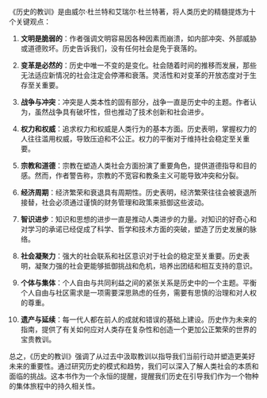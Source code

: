 《历史的教训》是由威尔·杜兰特和艾瑞尔·杜兰特著，将人类历史的精髓提炼为十个关键观点：

1. **文明是脆弱的**：作者强调文明容易因各种因素而崩溃，如内部冲突、外部威胁或道德败坏。历史告诉我们，没有任何社会是免于衰落的。

2. **变革是必然的**：历史中唯一不变的是变化。社会随着时间的推移而发展，那些无法适应新情况的社会注定会停滞和衰落。灵活性和对变革的开放态度对于生存至关重要。

3. **战争与冲突**：冲突是人类本性的固有部分，战争一直是历史中的主题。作者认为，虽然战争具有破坏性，但也推动了技术创新和社会进步。

4. **权力和权威**：追求权力和权威是人类行为的基本方面。历史表明，掌握权力的人往往滥用权威，导致压迫和不公正。权力的平衡对于维持社会稳定至关重要。

5. **宗教和道德**：宗教在塑造人类社会方面扮演了重要角色，提供道德指导和目的感。然而，作者警告称，宗教的不宽容和教条主义可能导致冲突和分裂。

6. **经济周期**：经济繁荣和衰退具有周期性。历史表明，经济繁荣往往会被衰退所接替，社会必须通过谨慎的财务管理和政策来抵御这些波动。

7. **智识进步**：知识和思想的进步一直是推动人类进步的力量。对知识的好奇心和对学习的承诺已经促成了科学、哲学和技术方面的突破，塑造了历史发展的脉络。

8. **社会凝聚力**：强大的社会联系和社区意识对于社会的稳定至关重要。历史表明，凝聚力强的社会更能够抵御挑战和危机，培养出团结和相互支持的意识。

9. **个体与集体**：个人自由与共同利益之间的紧张关系是历史中的一个主题。平衡个人自由与社区需求是一项需要深思熟虑的任务，需要有思慎的治理和对人权的尊重。

10. **遗产与延续**：每一代人都在前人的成就和错误的基础上建设。历史作为未来的指南，提供了有关如何应对人类存在复杂性和创造一个更加公正繁荣的世界的宝贵教训。

总之，《历史的教训》强调了从过去中汲取教训以指导我们当前行动并塑造更美好未来的重要性。通过研究历史的模式和趋势，我们可以深入了解人类社会的本质和面临的挑战。这本书作为一个永恒的提醒，提醒我们历史在引导我们作为一个物种的集体旅程中的持久相关性。